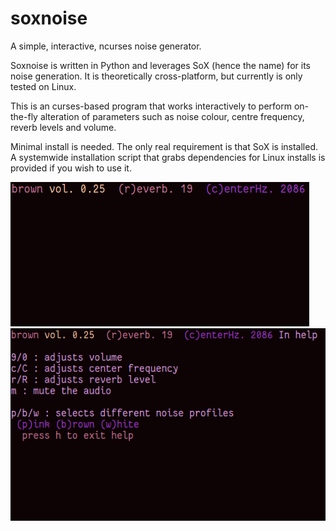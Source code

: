 # soxnoise
A simple, interactive, ncurses noise generator.

Soxnoise is written in Python and leverages SoX (hence the name) for its noise generation. 
It is theoretically cross-platform, but currently is only tested on Linux.

This is an curses-based program that works interactively to perform on-the-fly alteration of
parameters such as noise colour, centre frequency, reverb levels and volume.

Minimal install is needed.  The only real requirement is that SoX is installed.
A systemwide installation script that grabs dependencies for Linux installs is provided if you wish to use it.


![Alt text](/screenshots/soxnoise.png?raw=true "Main view")
![Alt text](/screenshots/soxnoisehelp.png?raw=true "Help view")
